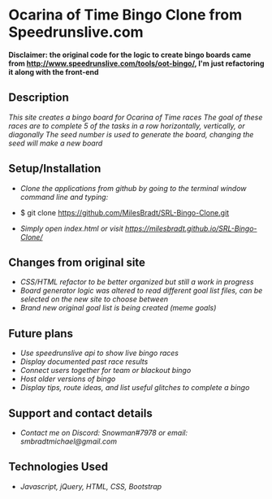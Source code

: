 # Ocarina of Time Bingo Clone from Speedrunslive.com

**Disclaimer: the original code for the logic to create bingo boards came from <http://www.speedrunslive.com/tools/oot-bingo/>, I'm just refactoring it along with the front-end**

## Description

_This site creates a bingo board for Ocarina of Time races_
_The goal of these races are to complete 5 of the tasks in a row horizontally, vertically, or diagonally_
_The seed number is used to generate the board, changing the seed will make a new board_

## Setup/Installation 

* _Clone the applications from github by going to the terminal window command line and typing:_

* $ git clone https://github.com/MilesBradt/SRL-Bingo-Clone.git

* _Simply open index.html or visit <https://milesbradt.github.io/SRL-Bingo-Clone/>_

## Changes from original site
* _CSS/HTML refactor to be better organized but still a work in progress_
* _Board generator logic was altered to read different goal list files, can be selected on the new site to choose between_
* _Brand new original goal list is being created (meme goals)_

## Future plans

* _Use speedrunslive api to show live bingo races_
* _Display documented past race results_
* _Connect users together for team or blackout bingo_
* _Host older versions of bingo_
* _Display tips, route ideas, and list useful glitches to complete a bingo_

## Support and contact details

* _Contact me on Discord: Snowman#7978 or email: smbradtmichael@gmail.com_

## Technologies Used

* _Javascript, jQuery, HTML, CSS, Bootstrap_
